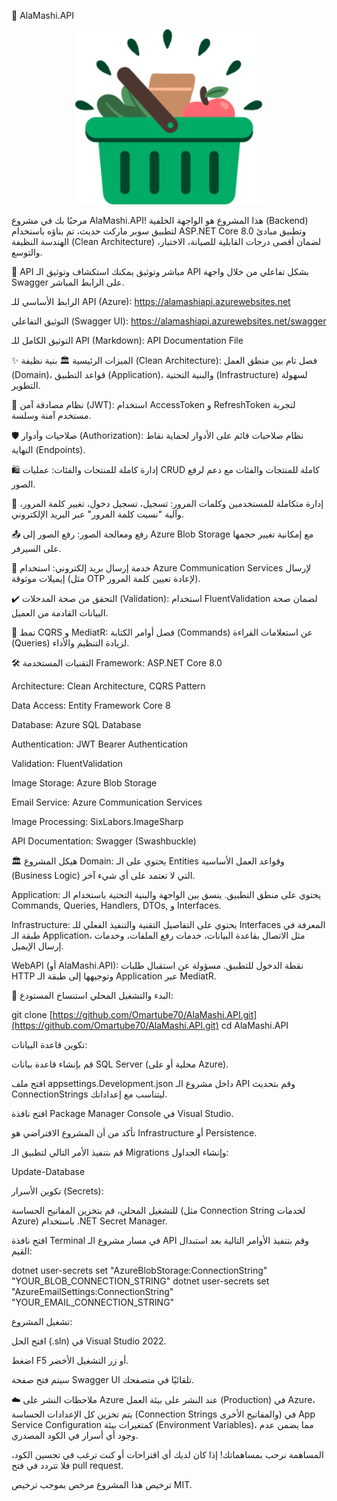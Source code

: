 🔱 AlaMashi.API

<div align="center">
<img src="https://raw.githubusercontent.com/Omartube70/AlaMashi.API/master/AlaMashi.API/.assets/logo.png" alt="AlaMashi API Logo" width="300" />
</div>

مرحبًا بك في مشروع AlaMashi.API! هذا المشروع هو الواجهة الخلفية (Backend) لتطبيق سوبر ماركت حديث، تم بناؤه باستخدام ASP.NET Core 8.0 وتطبيق مبادئ الهندسة النظيفة (Clean Architecture) لضمان أقصى درجات القابلية للصيانة، الاختبار، والتوسع.

🚀 API مباشر وتوثيق
يمكنك استكشاف وتوثيق الـ API بشكل تفاعلي من خلال واجهة Swagger على الرابط المباشر.

الرابط الأساسي للـ API (Azure):
https://alamashiapi.azurewebsites.net

التوثيق التفاعلي (Swagger UI):
https://alamashiapi.azurewebsites.net/swagger

التوثيق الكامل للـ API (Markdown):
API Documentation File

✨ الميزات الرئيسية
🏛️ بنية نظيفة (Clean Architecture): فصل تام بين منطق العمل (Domain)، قواعد التطبيق (Application)، والبنية التحتية (Infrastructure) لسهولة التطوير.

🔐 نظام مصادقة آمن (JWT): استخدام AccessToken و RefreshToken لتجربة مستخدم آمنة وسلسة.

🛡️ صلاحيات وأدوار (Authorization): نظام صلاحيات قائم على الأدوار لحماية نقاط النهاية (Endpoints).

🛍️ إدارة كاملة للمنتجات والفئات: عمليات CRUD كاملة للمنتجات والفئات مع دعم لرفع الصور.

🔑 إدارة متكاملة للمستخدمين وكلمات المرور: تسجيل، تسجيل دخول، تغيير كلمة المرور، وآلية "نسيت كلمة المرور" عبر البريد الإلكتروني.

📤 رفع ومعالجة الصور: رفع الصور إلى Azure Blob Storage مع إمكانية تغيير حجمها على السيرفر.

📧 خدمة إرسال بريد إلكتروني: استخدام Azure Communication Services لإرسال إيميلات موثوقة (مثل OTP لإعادة تعيين كلمة المرور).

✔️ التحقق من صحة المدخلات (Validation): استخدام FluentValidation لضمان صحة البيانات القادمة من العميل.

🔀 نمط CQRS و MediatR: فصل أوامر الكتابة (Commands) عن استعلامات القراءة (Queries) لزيادة التنظيم والأداء.

🛠️ التقنيات المستخدمة
Framework: ASP.NET Core 8.0

Architecture: Clean Architecture, CQRS Pattern

Data Access: Entity Framework Core 8

Database: Azure SQL Database

Authentication: JWT Bearer Authentication

Validation: FluentValidation

Image Storage: Azure Blob Storage

Email Service: Azure Communication Services

Image Processing: SixLabors.ImageSharp

API Documentation: Swagger (Swashbuckle)

🏛️ هيكل المشروع
Domain: يحتوي على الـ Entities وقواعد العمل الأساسية (Business Logic) التي لا تعتمد على أي شيء آخر.

Application: يحتوي على منطق التطبيق. ينسق بين الواجهة والبنية التحتية باستخدام الـ Commands, Queries, Handlers, DTOs, و Interfaces.

Infrastructure: يحتوي على التفاصيل التقنية والتنفيذ الفعلي للـ Interfaces المعرفة في طبقة الـ Application، مثل الاتصال بقاعدة البيانات، خدمات رفع الملفات، وخدمات إرسال الإيميل.

WebAPI (أو AlaMashi.API): نقطة الدخول للتطبيق. مسؤولة عن استقبال طلبات HTTP وتوجيهها إلى طبقة الـ Application عبر MediatR.

🏁 البدء والتشغيل المحلي
استنساخ المستودع:

git clone [https://github.com/Omartube70/AlaMashi.API.git](https://github.com/Omartube70/AlaMashi.API.git)
cd AlaMashi.API

تكوين قاعدة البيانات:

قم بإنشاء قاعدة بيانات SQL Server (محلية أو على Azure).

افتح ملف appsettings.Development.json داخل مشروع الـ API وقم بتحديث ConnectionStrings ليتناسب مع إعداداتك.

افتح نافذة Package Manager Console في Visual Studio.

تأكد من أن المشروع الافتراضي هو Infrastructure أو Persistence.

قم بتنفيذ الأمر التالي لتطبيق الـ Migrations وإنشاء الجداول:

Update-Database

تكوين الأسرار (Secrets):

للتشغيل المحلي، قم بتخزين المفاتيح الحساسة (مثل Connection String لخدمات Azure) باستخدام .NET Secret Manager.

افتح نافذة Terminal في مسار مشروع الـ API وقم بتنفيذ الأوامر التالية بعد استبدال القيم:

dotnet user-secrets set "AzureBlobStorage:ConnectionString" "YOUR_BLOB_CONNECTION_STRING"
dotnet user-secrets set "AzureEmailSettings:ConnectionString" "YOUR_EMAIL_CONNECTION_STRING"

تشغيل المشروع:

افتح الحل (.sln) في Visual Studio 2022.

اضغط F5 أو زر التشغيل الأخضر.

سيتم فتح صفحة Swagger UI تلقائيًا في متصفحك.

☁️ ملاحظات النشر على Azure
عند النشر على بيئة العمل (Production) في Azure، يتم تخزين كل الإعدادات الحساسة (Connection Strings والمفاتيح الأخرى) في App Service Configuration كمتغيرات بيئة (Environment Variables)، مما يضمن عدم وجود أي أسرار في الكود المصدري.

المساهمة
نرحب بمساهماتك! إذا كان لديك أي اقتراحات أو كنت ترغب في تحسين الكود، فلا تتردد في فتح pull request.

ترخيص
هذا المشروع مرخص بموجب ترخيص MIT.

